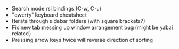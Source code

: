 - Search mode rsi bindings (C-w, C-u)
- "qwerty" keyboard cheatsheet
- Iterate through sidebar folders (with square brackets?)
- Fix new tab messing up window arrangement bug (might be yabai related)
- Pressing arrow keys twice will reverse direction of sorting
